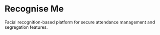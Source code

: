 # Recognise Me

Facial recognition-based platform for secure attendance management and segregation features.